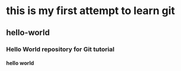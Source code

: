 # this is my first attempt to learn git 
## hello-world
### Hello World repository for Git tutorial
#### hello world
